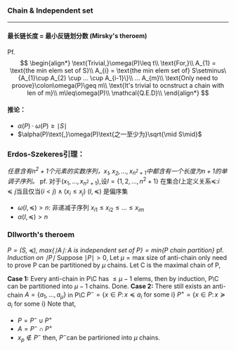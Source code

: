 ### Chain & Independent set
___

####  最长链长度 = 最小反链划分数 (Mirsky's theroem)
Pf.
$$
\begin{align*}
\text{Trivial,}\omega(P)\leq t\\
\text{For,}\\
A_{1} = \text{the min elem set of S}\\
A_{i} = \text{the min elem set of} S\setminus\{A_{1}\cup A_{2} \cup ... \cup A_{i-1}\}\\
... A_{m}\\
\text{Only need to proove}\colon\omega(P)\geq m\\
\text{It's trivial to ocnstruct a chain with len of m}\\
m\leq\omega(P)\\
\mathcal{Q.E.D}\\
\end{align*}
$$
#### 推论：
- $\alpha(P) \cdot \omega(P) \geq \mid S\mid$
- $\alpha(P)\text{,}\omega(P)\text{之一至少为}\sqrt{\mid S\mid}$

### Erdos-Szekeres引理：
_任意含有$n^2+1$个元素的实数序列，$x_{1},x_{2},...,x_{n^2+1}$中都含有一个长度为$n+1$的单调子序列。_
pf. 
对于$(x_{1},...,x_{n^2+1})$,设$I=\{1,2,...,n^2+1\}$
在集合$I$上定义关系$\preceq \colon i\preceq j \text{当且仅当}(i<j)\wedge (x_{i}\leq x_{j})$
$(I,\preceq)$ 是偏序集
- $\omega(I,\preceq)>n\colon$ 非递减子序列 $x_{i1}\leq x_{i2}\leq ... \leq x_{im}$
- $\alpha(I,\preceq)>n$ 

### DIlworth's theroem
_$P=(S,\preceq)$,
$max\{\mid A\mid \colon \text{A is independent set of P}\}=min\{\text{P chain partition}\}$_
pf.
_Induction on $\mid P\mid$_
Suppose $\mid P\mid > 0$,
Let $\mu = \text{max size of anti-chain}$
only need to prove P can be partitioned by $\mu$ chains.
Let C is the maximal chain of P,

**Case 1:**
Every anti-chain in P\C has $\leq \mu -1$ elems, then by induction, 
P\C can be partitioned into $\mu -1$ chains. Done.
**Case 2:**
There still exists  an anti-chain $A=\{a_{1},...,a_{\mu}\}$ in P\C
$P^{-} = \{x \in P \colon x\preceq a_{i} \text{ for some i}\}$
$P^{+} = \{x \in P \colon x\succeq a_{i} \text{ for some i}\}$
Note that, 
- $P=P^{-}\cup P^{+}$
- $A=P^{-}\cap P^{+}$
- $x_{p}\notin P^{-}$
then, $P^{-}$can be partirioned into $\mu$ chains.


